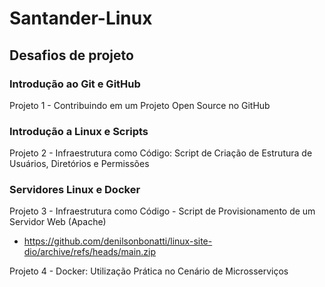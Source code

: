 # Santander-Linux

## Desafios de projeto

### Introdução ao Git e GitHub
Projeto 1 - Contribuindo em um Projeto Open Source no GitHub

### Introdução a Linux e Scripts
Projeto 2 - Infraestrutura como Código: Script de Criação de Estrutura de Usuários, Diretórios e Permissões

### Servidores Linux e Docker
Projeto 3 - Infraestrutura como Código - Script de Provisionamento de um Servidor Web (Apache)
- https://github.com/denilsonbonatti/linux-site-dio/archive/refs/heads/main.zip


Projeto 4 - Docker: Utilização Prática no Cenário de Microsserviços

